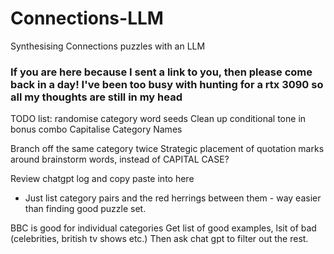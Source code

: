 # Connections-LLM
Synthesising Connections puzzles with an LLM

### If you are here because I sent a link to you, then please come back in a day! I've been too busy with hunting for a rtx 3090 so all my thoughts are still in my head

TODO list:
randomise category word seeds
Clean up conditional tone in bonus combo
Capitalise Category Names

Branch off the same category twice
Strategic placement of quotation marks around brainstorm words, instead of CAPITAL CASE?

Review chatgpt log and copy paste into here

- Just list category pairs and the red herrings between them - way easier than finding good puzzle set.

BBC is good for individual categories
Get list of good examples, lsit of bad (celebrities, british tv shows etc.)
Then ask chat gpt to filter out the rest.
